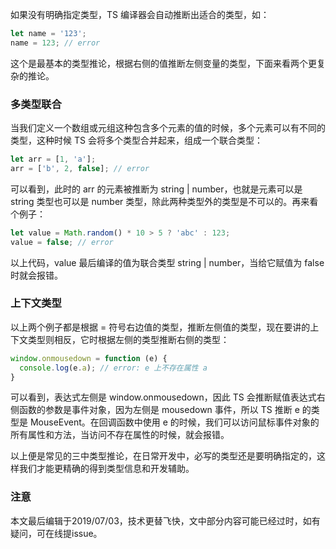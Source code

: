 如果没有明确指定类型，TS 编译器会自动推断出适合的类型，如：

``` typescript
let name = '123';
name = 123; // error
```
这个是最基本的类型推论，根据右侧的值推断左侧变量的类型，下面来看两个更复杂的推论。

### 多类型联合

当我们定义一个数组或元组这种包含多个元素的值的时候，多个元素可以有不同的类型，这种时候 TS 会将多个类型合并起来，组成一个联合类型：

``` typescript
let arr = [1, 'a'];
arr = ['b', 2, false]; // error
```
可以看到，此时的 arr 的元素被推断为 string | number，也就是元素可以是 string 类型也可以是 number 类型，除此两种类型外的类型是不可以的。再来看个例子：

``` typescript
let value = Math.random() * 10 > 5 ? 'abc' : 123;
value = false; // error
```

以上代码，value 最后编译的值为联合类型 string | number，当给它赋值为 false 时就会报错。

### 上下文类型

以上两个例子都是根据 = 符号右边值的类型，推断左侧值的类型，现在要讲的上下文类型则相反，它时根据左侧的类型推断右侧的类型：

``` typescript
window.onmousedown = function (e) {
  console.log(e.a); // error: e 上不存在属性 a
}
```
可以看到，表达式左侧是 window.onmousedown，因此 TS 会推断赋值表达式右侧函数的参数是事件对象，因为左侧是 mousedown 事件，所以 TS 推断 e 的类型是 MouseEvent。在回调函数中使用 e 的时候，我们可以访问鼠标事件对象的所有属性和方法，当访问不存在属性的时候，就会报错。

以上便是常见的三中类型推论，在日常开发中，必写的类型还是要明确指定的，这样我们才能更精确的得到类型信息和开发辅助。

### 注意

本文最后编辑于2019/07/03，技术更替飞快，文中部分内容可能已经过时，如有疑问，可在线提issue。